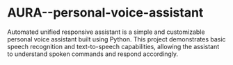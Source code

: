 # AURA--personal-voice-assistant
Automated unified responsive assistant is a simple and customizable personal voice assistant built using Python. This project demonstrates basic speech recognition and text-to-speech capabilities, allowing the assistant to understand spoken commands and respond accordingly.
